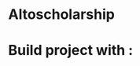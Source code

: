 # Altoscholarship
# Build project with :
```$ docker-compose -f docker-compose.dev.yml up --build
```

